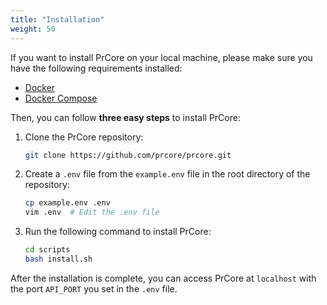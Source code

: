 ```yaml
---
title: "Installation"
weight: 50
---
```


If you want to install PrCore on your local machine, please make sure you have the following requirements installed:

- [Docker](https://docs.docker.com/get-docker/)
- [Docker Compose](https://docs.docker.com/compose/install/)

Then, you can follow **three easy steps** to install PrCore:

1. Clone the PrCore repository:
    ```bash
    git clone https://github.com/prcore/prcore.git
    ```
2. Create a `.env` file from the `example.env` file in the root directory of the repository:
    ```bash
    cp example.env .env
    vim .env  # Edit the .env file
    ```
3. Run the following command to install PrCore:
    ```bash
    cd scripts
    bash install.sh
    ```

After the installation is complete, you can access PrCore at `localhost` with the port `API_PORT` you set in the `.env` file.
